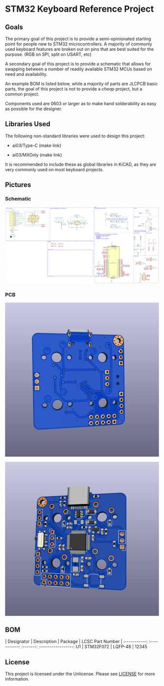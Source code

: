 # STM32 Keyboard Reference Project

## Goals

The primary goal of this project is to provide a semi-opinionated starting point for people new to STM32 microcontrollers.
A majority of commonly used keyboard features are broken out on pins that are best suited for the purpose. (RGB on SPI, split on USART, etc)

A secondary goal of this project is to provide a schematic that allows for swapping between a number of readily available STM32 MCUs based on need and availability.

An example BOM is listed below, while a majority of parts are JLCPCB basic parts, the goal of this project is not to provide a _cheap_ project, but a common project.

Components used are 0603 or larger as to make hand solderability as easy as possible for the designer.

## Libraries Used

The following non-standard libraries were used to design this project:

- ai03/Type-C (make link)

- ai03/MXOnly (make link)

It is recommended to include these as global libraries in KiCAD, as they are very commonly used on most keyboard projects.

## Pictures

### Schematic

![alt](.github/schematic.png)

### PCB

![pcb-front.png](.github/pcb-front.png)

![pcb-back.png](.github/pcb-back.png)

## BOM

| Designator | Description | Package | LCSC Part Number |
:-----------: :-----------: :-------: :-----------------:
U1 | STM32F072 | LQFP-48 | 12345

## License

This project is licensed under the Unlicense. Please see [LICENSE](LICENSE) for more information.
